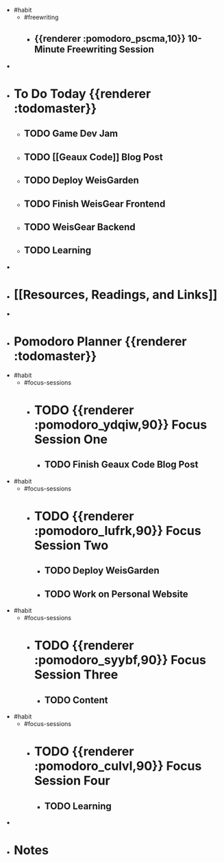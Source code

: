 - #habit
	- #freewriting
		- ## {{renderer :pomodoro_pscma,10}} 10-Minute Freewriting Session
-
- # To Do Today {{renderer :todomaster}}
	- ## TODO Game Dev Jam
	- ## TODO [[Geaux Code]] Blog Post
	- ## TODO Deploy WeisGarden
	- ## TODO Finish WeisGear Frontend
	- ## TODO WeisGear Backend
	- ## TODO Learning
-
- # [[Resources, Readings, and Links]]
-
- # Pomodoro Planner {{renderer :todomaster}}
- #habit
	- #focus-sessions
		- # TODO {{renderer :pomodoro_ydqiw,90}} Focus Session One
			- ## TODO Finish Geaux Code Blog Post
- #habit
	- #focus-sessions
		- # TODO {{renderer :pomodoro_lufrk,90}} Focus Session Two
			- ## TODO Deploy WeisGarden
			- ## TODO Work on Personal Website
- #habit
	- #focus-sessions
		- # TODO {{renderer :pomodoro_syybf,90}} Focus Session Three
			- ## TODO Content
- #habit
	- #focus-sessions
		- # TODO {{renderer :pomodoro_culvl,90}} Focus Session Four
			- ## TODO Learning
-
- # Notes
